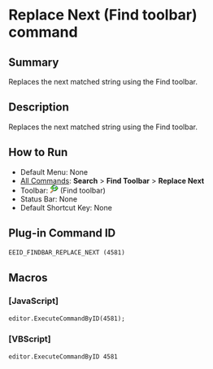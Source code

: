 # Replace Next (Find toolbar) command

## Summary

Replaces the next matched string using the Find toolbar.

## Description

Replaces the next matched string using the Find toolbar.

## How to Run

- Default Menu: None
- [All Commands](../tools/all_commands): **Search**
\> **Find Toolbar** \> **Replace Next**
- Toolbar: ![](../../images/replace.png) (Find toolbar)
- Status Bar: None
- Default Shortcut Key: None

## Plug-in Command ID

```
EEID_FINDBAR_REPLACE_NEXT (4581)
```

## Macros

### \[JavaScript\]

```
editor.ExecuteCommandByID(4581);
```

### \[VBScript\]

```
editor.ExecuteCommandByID 4581
```
